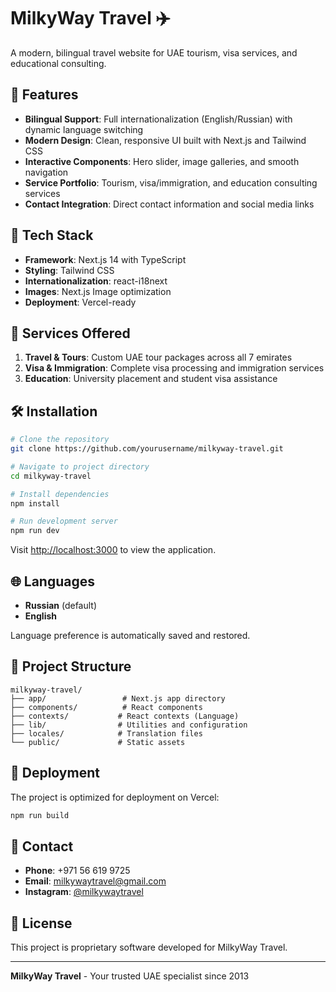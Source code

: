 # MilkyWay Travel ✈️

A modern, bilingual travel website for UAE tourism, visa services, and educational consulting.

## 🌟 Features

- **Bilingual Support**: Full internationalization (English/Russian) with dynamic language switching
- **Modern Design**: Clean, responsive UI built with Next.js and Tailwind CSS
- **Interactive Components**: Hero slider, image galleries, and smooth navigation
- **Service Portfolio**: Tourism, visa/immigration, and education consulting services
- **Contact Integration**: Direct contact information and social media links

## 🚀 Tech Stack

- **Framework**: Next.js 14 with TypeScript
- **Styling**: Tailwind CSS
- **Internationalization**: react-i18next
- **Images**: Next.js Image optimization
- **Deployment**: Vercel-ready

## 🎯 Services Offered

1. **Travel & Tours**: Custom UAE tour packages across all 7 emirates
2. **Visa & Immigration**: Complete visa processing and immigration services
3. **Education**: University placement and student visa assistance

## 🛠 Installation

```bash
# Clone the repository
git clone https://github.com/yourusername/milkyway-travel.git

# Navigate to project directory
cd milkyway-travel

# Install dependencies
npm install

# Run development server
npm run dev
```

Visit [http://localhost:3000](http://localhost:3000) to view the application.

## 🌐 Languages

- **Russian** (default)
- **English**

Language preference is automatically saved and restored.

## 📁 Project Structure

```
milkyway-travel/
├── app/                 # Next.js app directory
├── components/          # React components
├── contexts/           # React contexts (Language)
├── lib/                # Utilities and configuration
├── locales/            # Translation files
└── public/             # Static assets
```

## 🚀 Deployment

The project is optimized for deployment on Vercel:

```bash
npm run build
```

## 📱 Contact

- **Phone**: +971 56 619 9725
- **Email**: milkywaytravel@gmail.com
- **Instagram**: [@milkywaytravel](https://instagram.com/milkywaytravel)

## 📄 License

This project is proprietary software developed for MilkyWay Travel.

---

**MilkyWay Travel** - Your trusted UAE specialist since 2013
